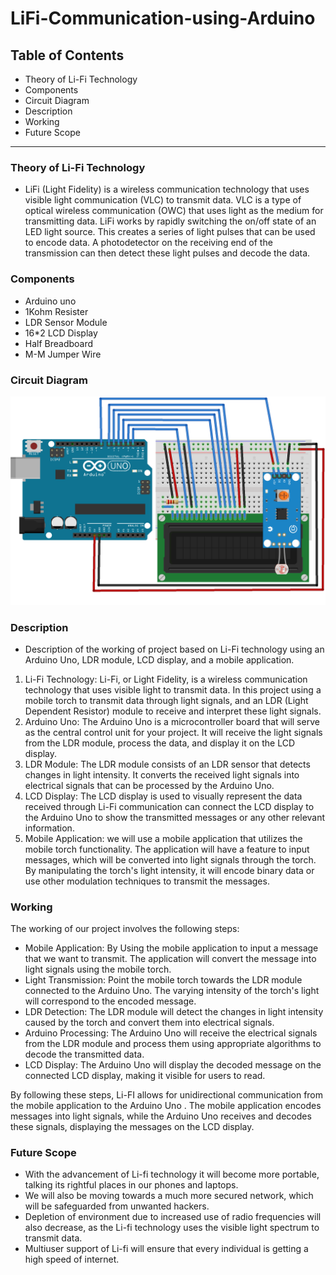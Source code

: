 # LiFi-Communication-using-Arduino
## Table of Contents

  - Theory of Li-Fi Technology
  - Components 
  - Circuit Diagram
  - Description
  - Working
  - Future Scope

--- 
### Theory of Li-Fi Technology 
- LiFi (Light Fidelity) is a wireless communication technology that uses visible light communication (VLC) to transmit data. VLC is a type of optical wireless communication (OWC) that uses light as the medium for transmitting data. LiFi works by rapidly switching the on/off state of an LED light source. This creates a series of light pulses that can be used to encode data. A photodetector on the receiving end of the transmission can then detect these light pulses and decode the data.

### Components
  - Arduino uno
  - 1Kohm Resister
  - LDR Sensor Module
  - 16*2 LCD Display
  - Half Breadboard
  - M-M Jumper Wire

### Circuit Diagram
<img width="800" alt="pll_pfd" src="https://github.com/Mrnidhi/LiFi-Communication-using-Arduino/blob/main/Circuit%20diagram.png">

### Description
- Description of the working of project based on Li-Fi technology using an Arduino Uno, LDR module, LCD display, and a mobile application.
1. Li-Fi Technology: Li-Fi, or Light Fidelity, is a wireless communication technology that uses visible light to transmit data. In this project using a mobile torch to transmit data through light signals, and an LDR (Light Dependent Resistor) module to receive and interpret these light signals.
2. Arduino Uno: The Arduino Uno is a microcontroller board that will serve as the central control unit for your project. It will receive the light signals from the LDR module, process the data, and display it on the LCD display.
3. LDR Module: The LDR module consists of an LDR sensor that detects changes in light intensity. It converts the received light signals into electrical signals that can be processed by the Arduino Uno.
4. LCD Display: The LCD display is used to visually represent the data received through Li-Fi communication can connect the LCD display to the Arduino Uno to show the transmitted messages or any other relevant information.
5. Mobile Application: we will use a mobile application that utilizes the mobile torch functionality. The application will have a feature to input messages, which will be converted into light signals through the torch. By manipulating the torch's light intensity, it will encode binary data or use other modulation techniques to transmit the messages.

### Working
The working of our project involves the following steps:
- Mobile Application: By Using the mobile application to input a message that we want to transmit. The application will convert the message into light signals using the mobile torch.
- Light Transmission: Point the mobile torch towards the LDR module connected to the Arduino Uno. The varying intensity of the torch's light will correspond to the encoded message.
- LDR Detection: The LDR module will detect the changes in light intensity caused by the torch and convert them into electrical signals.
- Arduino Processing: The Arduino Uno will receive the electrical signals from the LDR module and process them using appropriate algorithms to decode the transmitted data.
- LCD Display: The Arduino Uno will display the decoded message on the connected LCD display, making it visible for users to read.


By following these steps, Li-FI allows for unidirectional communication from the mobile application to the Arduino Uno . The mobile application encodes messages into light signals, while the Arduino Uno receives and decodes these signals, displaying the messages on the LCD display.

### Future Scope
- With the advancement of Li-fi technology it will become more portable, talking its rightful places in our phones and laptops.
- We will also be moving towards a much more secured network, which will be safeguarded from unwanted hackers.
- Depletion of environment due to increased use of radio frequencies will also decrease, as the Li-fi technology uses the visible light spectrum to transmit data.
- Multiuser support of Li-fi will ensure that every individual is getting a high speed of internet.


